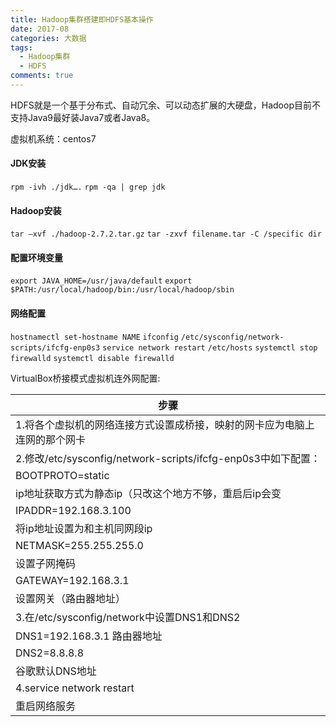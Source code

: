 ```yaml
---
title: Hadoop集群搭建即HDFS基本操作
date: 2017-08
categories: 大数据
tags: 
  - Hadoop集群
  - HDFS
comments: true
---
```

HDFS就是一个基于分布式、自动冗余、可以动态扩展的大硬盘，Hadoop目前不支持Java9最好装Java7或者Java8。

<!-- more -->
虚拟机系统：centos7

#### JDK安装
`rpm -ivh ./jdk….`
`rpm -qa | grep jdk`
#### Hadoop安装
`tar –xvf ./hadoop-2.7.2.tar.gz`
`tar -zxvf filename.tar -C /specific dir`
#### 配置环境变量
`export JAVA_HOME=/usr/java/default`
`export $PATH:/usr/local/hadoop/bin:/usr/local/hadoop/sbin`
#### 网络配置
`hostnamectl set-hostname NAME`
`ifconfig`
`/etc/sysconfig/network-scripts/ifcfg-enp0s3`
`service network restart`
`/etc/hosts`
`systemctl stop firewalld`
`systemctl disable firewalld`

VirtualBox桥接模式虚拟机连外网配置:

步骤|
-|
1.将各个虚拟机的网络连接方式设置成桥接，映射的网卡应为电脑上连网的那个网卡|
2.修改/etc/sysconfig/network-scripts/ifcfg-enp0s3中如下配置：|
  BOOTPROTO=static|
ip地址获取方式为静态ip（只改这个地方不够，重启后ip会变|
  IPADDR=192.168.3.100|
将ip地址设置为和主机同网段ip|
  NETMASK=255.255.255.0|
设置子网掩码|
  GATEWAY=192.168.3.1|
设置网关（路由器地址）|
3.在/etc/sysconfig/network中设置DNS1和DNS2|
DNS1=192.168.3.1    路由器地址|
DNS2=8.8.8.8|
谷歌默认DNS地址|
4.service network restart|
重启网络服务|

